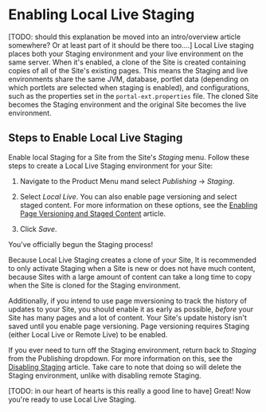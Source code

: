 # Enabling Local Live Staging


[TODO: should this explanation be moved into an intro/overview article somewhere? Or at least part of it should be there too....]
Local Live staging places both your Staging environment and your live environment on the same server. When it's enabled, a clone of the Site is created containing copies of all of the Site's existing pages. This means the Staging and live environments share the same JVM, database, portlet data (depending on which portlets are selected when staging is enabled), and configurations, such as the properties set in the `portal-ext.properties` file. The cloned Site becomes the Staging environment and the original Site becomes the live environment.

## Steps to Enable Local Live Staging

Enable local Staging for a Site from the Site's *Staging* menu. Follow these steps to create a Local Live Staging environment for your Site:

1.  Navigate to the Product Menu mand select *Publishing* &rarr; *Staging*.

2.  Select *Local Live*. You can also enable page versioning and select staged content. For more information on these options, see the [Enabling Page Versioning and Staged Content](/docs/7-2/user/-/knowledge_base/u/enabling-page-versioning-and-staged-content) article.

3.  Click *Save*.

You've officially begun the Staging process!

Because Local Live Staging creates a clone of your Site, It is recommended to only activate Staging when a Site is new or does not have much content, because Sites with a large amount of content can take a long time to copy when the Site is cloned for the Staging environment.

Additionally, if you intend to use page mversioning to track the history of updates to your Site, you should enable it as early as possible, *before* your Site has many pages and a lot of content. Your Site's update history isn't saved until you enable page versioning. Page versioning requires Staging (either Local Live or Remote Live) to be enabled.

If you ever need to turn off the Staging environment, return back to *Staging* from the Publishing dropdown. For more information on this, see the [Disabling Staging](/docs/7-2/user/-/knowledge_base/u/disabling-staging) article. Take care to note that doing so will delete the Staging environment, unlike with disabling remote Staging.

[TODO: in our heart of hearts is this really a good line to have]
Great! Now you're ready to use Local Live Staging.
